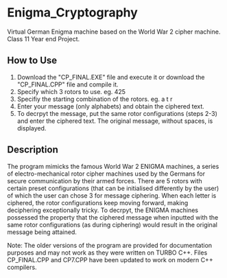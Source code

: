 # Enigma_Cryptography
 Virtual German Enigma machine based on the World War 2 cipher machine. Class 11 Year end Project.

## How to Use
1. Download the "CP_FINAL.EXE" file and execute it or download the "CP_FINAL.CPP" file and compile it. 
2. Specify which 3 rotors to use. eg. 425
3. Specifiy the starting combination of the rotors. eg. a t r
4. Enter your message (only alphabets) and obtain the ciphered text.
5. To decrpyt the message, put the same rotor configurations (steps 2-3) and enter the ciphered text. The original message, without spaces, is displayed.

## Description
The program mimicks the famous World War 2 ENIGMA machines, a series of electro-mechanical rotor cipher machines used by the Germans for secure communication by their armed forces. There are 5 rotors with certain preset configurations (that can be initialised differently by the user) of which the user can chose 3 for message ciphering. When each letter is ciphered, the rotor configurations keep moving forward, making deciphering exceptionally tricky. To decrpyt, the ENIGMA machines possessed the property that the ciphered message when inputted with the same rotor configurations (as during ciphering) would result in the original message being attained.

Note: The older versions of the program are provided for documentation purposes and may not work as they were written on TURBO C++. Files CP_FINAL.CPP and CP7.CPP have been updated to work on modern C++ compilers.
